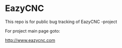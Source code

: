 # EazyCNC

This repo is for public bug tracking of EazyCNC -project

For project main page goto:

http://www.eazycnc.com

